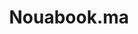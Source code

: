 ---
layout: post
title:  "Nouabook.ma"
categories: colaborative platforms
img: nouabook-1.png
year: 2014
categories: [civic-tech]
links: 
    - url: http://noaubook.ma
      description: The running version
      type: link
    - url: github.com/lfalvarez/nouabook
      description: Repo in github
      type: github
---